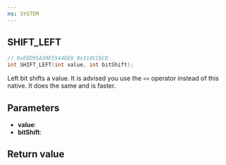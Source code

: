```yaml
---
ns: SYSTEM
---
```

## SHIFT_LEFT

```c
// 0xEDD95A39E5544DE8 0x314CC6CD
int SHIFT_LEFT(int value, int bitShift);
```

Left bit shifts a value.
It is advised you use the `<<` operator instead of this native. It does the same and is faster.

## Parameters
* **value**: 
* **bitShift**: 

## Return value
